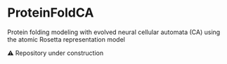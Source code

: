 # ProteinFoldCA
Protein folding modeling with evolved neural cellular automata (CA) using the atomic Rosetta representation model

⚠️ Repository under construction
